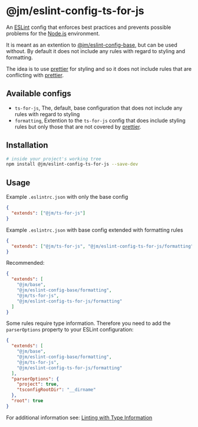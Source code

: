 # @jm/eslint-config-ts-for-js

An [ESLint](http://eslint.org/) config that enforces best practices and prevents possible problems for the
[Node.js](https://nodejs.org/) environment.

It is meant as an extention to [@jm/eslint-config-base](https://github.com/Mensae/jm-eslint-config-base), but can
be used without.
By default it does not include any rules with regard to styling and formatting.

The idea is to use [prettier](https://prettier.io) for styling and so it does not include
rules that are conflicting with [prettier](https://prettier.io).

## Available configs

- `ts-for-js`, The, default, base configuration that does not include any rules with regard to styling
- `formatting`, Extention to the `ts-for-js` config that does include styling rules but only those that are not covered by [prettier](https://prettier.io).

## Installation

```sh
# inside your project's working tree
npm install @jm/eslint-config-ts-for-js --save-dev
```

## Usage

Example `.eslintrc.json` with only the base config

```json
{
  "extends": ["@jm/ts-for-js"]
}
```

Example `.eslintrc.json` with base config extended with formatting rules

```json
{
  "extends": ["@jm/ts-for-js", "@jm/eslint-config-ts-for-js/formatting"]
}
```

Recommended:

```json
{
  "extends": [
    "@jm/base",
    "@jm/eslint-config-base/formatting",
    "@jm/ts-for-js",
    "@jm/eslint-config-ts-for-js/formatting"
  ]
}
```

Some rules require type information. Therefore you need to add the
`parserOptions` property to your ESLint configuration:

```json
{
  "extends": [
    "@jm/base",
    "@jm/eslint-config-base/formatting",
    "@jm/ts-for-js",
    "@jm/eslint-config-ts-for-js/formatting"
  ],
  "parserOptions": {
    "project": true,
    "tsconfigRootDir": "__dirname"
  },
  "root": true
}
```

For additional information see: [Linting with Type Information](https://typescript-eslint.io/linting/typed-linting)

